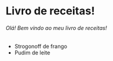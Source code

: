 # Livro de receitas!
###### Olá! Bem vindo ao meu livro de receitas!
* Strogonoff de frango
* Pudim de leite

